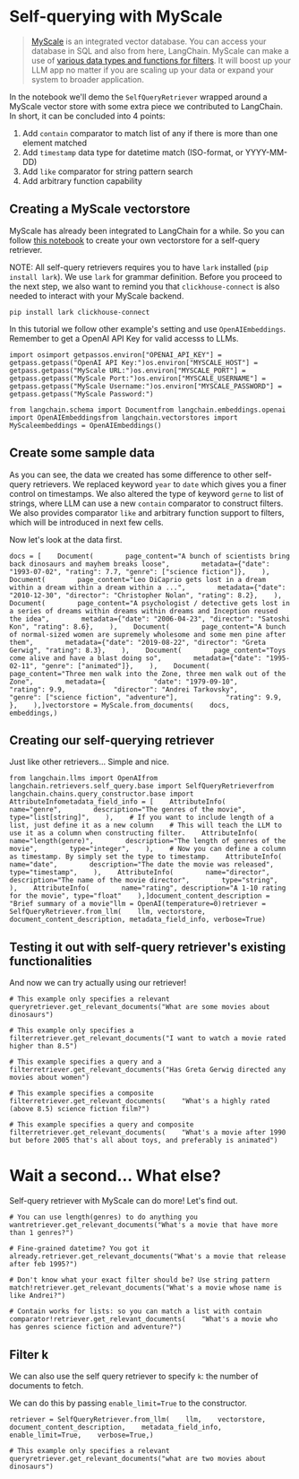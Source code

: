 Self-querying with MyScale
==========================

> [MyScale](https://docs.myscale.com/en/) is an integrated vector database. You can access your database in SQL and also from here, LangChain. MyScale can make a use of [various data types and functions for filters](https://blog.myscale.com/2023/06/06/why-integrated-database-solution-can-boost-your-llm-apps/#filter-on-anything-without-constraints). It will boost up your LLM app no matter if you are scaling up your data or expand your system to broader application.

In the notebook we'll demo the `SelfQueryRetriever` wrapped around a MyScale vector store with some extra piece we contributed to LangChain. In short, it can be concluded into 4 points:

1.  Add `contain` comparator to match list of any if there is more than one element matched
2.  Add `timestamp` data type for datetime match (ISO-format, or YYYY-MM-DD)
3.  Add `like` comparator for string pattern search
4.  Add arbitrary function capability

Creating a MyScale vectorstore[​](#creating-a-myscale-vectorstore "Direct link to Creating a MyScale vectorstore")
------------------------------------------------------------------------------------------------------------------

MyScale has already been integrated to LangChain for a while. So you can follow [this notebook](/docs/modules/data_connection/vectorstores/integrations/myscale.ipynb) to create your own vectorstore for a self-query retriever.

NOTE: All self-query retrievers requires you to have `lark` installed (`pip install lark`). We use `lark` for grammar definition. Before you proceed to the next step, we also want to remind you that `clickhouse-connect` is also needed to interact with your MyScale backend.

    pip install lark clickhouse-connect

In this tutorial we follow other example's setting and use `OpenAIEmbeddings`. Remember to get a OpenAI API Key for valid accesss to LLMs.

    import osimport getpassos.environ["OPENAI_API_KEY"] = getpass.getpass("OpenAI API Key:")os.environ["MYSCALE_HOST"] = getpass.getpass("MyScale URL:")os.environ["MYSCALE_PORT"] = getpass.getpass("MyScale Port:")os.environ["MYSCALE_USERNAME"] = getpass.getpass("MyScale Username:")os.environ["MYSCALE_PASSWORD"] = getpass.getpass("MyScale Password:")

    from langchain.schema import Documentfrom langchain.embeddings.openai import OpenAIEmbeddingsfrom langchain.vectorstores import MyScaleembeddings = OpenAIEmbeddings()

Create some sample data[​](#create-some-sample-data "Direct link to Create some sample data")
---------------------------------------------------------------------------------------------

As you can see, the data we created has some difference to other self-query retrievers. We replaced keyword `year` to `date` which gives you a finer control on timestamps. We also altered the type of keyword `gerne` to list of strings, where LLM can use a new `contain` comparator to construct filters. We also provides comparator `like` and arbitrary function support to filters, which will be introduced in next few cells.

Now let's look at the data first.

    docs = [    Document(        page_content="A bunch of scientists bring back dinosaurs and mayhem breaks loose",        metadata={"date": "1993-07-02", "rating": 7.7, "genre": ["science fiction"]},    ),    Document(        page_content="Leo DiCaprio gets lost in a dream within a dream within a dream within a ...",        metadata={"date": "2010-12-30", "director": "Christopher Nolan", "rating": 8.2},    ),    Document(        page_content="A psychologist / detective gets lost in a series of dreams within dreams within dreams and Inception reused the idea",        metadata={"date": "2006-04-23", "director": "Satoshi Kon", "rating": 8.6},    ),    Document(        page_content="A bunch of normal-sized women are supremely wholesome and some men pine after them",        metadata={"date": "2019-08-22", "director": "Greta Gerwig", "rating": 8.3},    ),    Document(        page_content="Toys come alive and have a blast doing so",        metadata={"date": "1995-02-11", "genre": ["animated"]},    ),    Document(        page_content="Three men walk into the Zone, three men walk out of the Zone",        metadata={            "date": "1979-09-10",            "rating": 9.9,            "director": "Andrei Tarkovsky",            "genre": ["science fiction", "adventure"],            "rating": 9.9,        },    ),]vectorstore = MyScale.from_documents(    docs,    embeddings,)

Creating our self-querying retriever[​](#creating-our-self-querying-retriever "Direct link to Creating our self-querying retriever")
------------------------------------------------------------------------------------------------------------------------------------

Just like other retrievers... Simple and nice.

    from langchain.llms import OpenAIfrom langchain.retrievers.self_query.base import SelfQueryRetrieverfrom langchain.chains.query_constructor.base import AttributeInfometadata_field_info = [    AttributeInfo(        name="genre",        description="The genres of the movie",        type="list[string]",    ),    # If you want to include length of a list, just define it as a new column    # This will teach the LLM to use it as a column when constructing filter.    AttributeInfo(        name="length(genre)",        description="The length of genres of the movie",        type="integer",    ),    # Now you can define a column as timestamp. By simply set the type to timestamp.    AttributeInfo(        name="date",        description="The date the movie was released",        type="timestamp",    ),    AttributeInfo(        name="director",        description="The name of the movie director",        type="string",    ),    AttributeInfo(        name="rating", description="A 1-10 rating for the movie", type="float"    ),]document_content_description = "Brief summary of a movie"llm = OpenAI(temperature=0)retriever = SelfQueryRetriever.from_llm(    llm, vectorstore, document_content_description, metadata_field_info, verbose=True)

Testing it out with self-query retriever's existing functionalities[​](#testing-it-out-with-self-query-retrievers-existing-functionalities "Direct link to Testing it out with self-query retriever's existing functionalities")
--------------------------------------------------------------------------------------------------------------------------------------------------------------------------------------------------------------------------------

And now we can try actually using our retriever!

    # This example only specifies a relevant queryretriever.get_relevant_documents("What are some movies about dinosaurs")

    # This example only specifies a filterretriever.get_relevant_documents("I want to watch a movie rated higher than 8.5")

    # This example specifies a query and a filterretriever.get_relevant_documents("Has Greta Gerwig directed any movies about women")

    # This example specifies a composite filterretriever.get_relevant_documents(    "What's a highly rated (above 8.5) science fiction film?")

    # This example specifies a query and composite filterretriever.get_relevant_documents(    "What's a movie after 1990 but before 2005 that's all about toys, and preferably is animated")

Wait a second... What else?
===========================

Self-query retriever with MyScale can do more! Let's find out.

    # You can use length(genres) to do anything you wantretriever.get_relevant_documents("What's a movie that have more than 1 genres?")

    # Fine-grained datetime? You got it already.retriever.get_relevant_documents("What's a movie that release after feb 1995?")

    # Don't know what your exact filter should be? Use string pattern match!retriever.get_relevant_documents("What's a movie whose name is like Andrei?")

    # Contain works for lists: so you can match a list with contain comparator!retriever.get_relevant_documents(    "What's a movie who has genres science fiction and adventure?")

Filter k[​](#filter-k "Direct link to Filter k")
------------------------------------------------

We can also use the self query retriever to specify `k`: the number of documents to fetch.

We can do this by passing `enable_limit=True` to the constructor.

    retriever = SelfQueryRetriever.from_llm(    llm,    vectorstore,    document_content_description,    metadata_field_info,    enable_limit=True,    verbose=True,)

    # This example only specifies a relevant queryretriever.get_relevant_documents("what are two movies about dinosaurs")